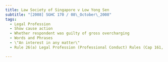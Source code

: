 ```yaml
---
title: Law Society of Singapore v Low Yong Sen 
subtitle: "[2008] SGHC 170 / 08\_October\_2008"
tags:
  - Legal Profession
  - Show cause action
  - Whether respondent was guilty of gross overcharging
  - Words and Phrases
  - \"An interest in any matter\"
  - Rule 26(a) Legal Profession (Professional Conduct) Rules (Cap 161, R 1, 2000 Rev Ed)

---
```


